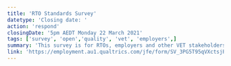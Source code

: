 ```yaml
---
title: 'RTO Standards Survey'
datetype: 'Closing date: '
action: 'respond'
closingDate: '5pm AEDT Monday 22 March 2021'
tags: ['survey', 'open','quality', 'vet', 'employers',]
summary: 'This survey is for RTOs, employers and other VET stakeholders, although anyone who is interested may respond.'
link: 'https://employment.au1.qualtrics.com/jfe/form/SV_3PG5T95qVXctsjP'
---
```



